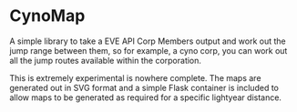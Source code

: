 CynoMap
=======

A simple library to take a EVE API Corp Members output and work out the jump range between them, so for example, a cyno corp, you can work out all the jump routes available within the corporation.

This is extremely experimental is nowhere complete. The maps are generated out in SVG format and a simple Flask container is included to allow maps to be generated as required for a specific lightyear distance.
